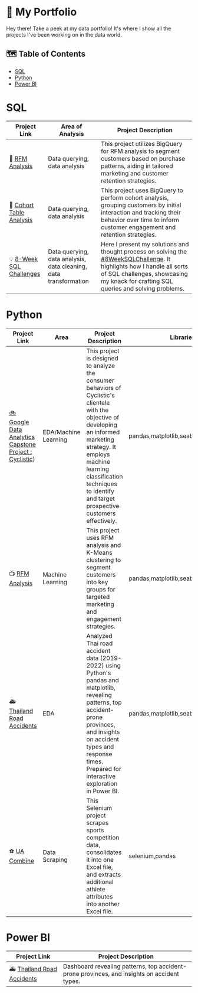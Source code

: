 # :art:		 My Portfolio
Hey there! Take a peek at my data portfolio! It's where I show all the projects I've been working on in the data world.

## :world_map:	Table of Contents
- [SQL](#sql)
- [Python](#python)
- [Power BI](#power-bi)

# SQL
| Project Link | Area of Analysis | Project Description | 
|---|---|---|
|🔎 [RFM Analysis](https://github.com/forgek153/Projects/tree/main/SQL/RFM%20Analysis)| Data querying, data analysis| This project utilizes BigQuery for RFM analysis to segment customers based on purchase patterns, aiding in tailored marketing and customer retention strategies.|
|💾 [Cohort Table Analysis](https://github.com/forgek153/Projects/tree/main/SQL/Cohort%20Table%20Analysis)|Data querying, data analysis|This project uses BigQuery to perform cohort analysis, grouping customers by initial interaction and tracking their behavior over time to inform customer engagement and retention strategies.|
| 💡 [8-Week SQL Challenges](https://github.com/forgek153/Projects/tree/main/SQL/8%20Week%20SQL%20Challenge) | Data querying, data analysis, data cleaning, data transformation | Here I present my solutions and thought process on solving the [#8WeekSQLChallenge](https://8weeksqlchallenge.com). It highlights how I handle all sorts of SQL challenges, showcasing my knack for crafting SQL queries and solving problems.

# Python
| Project Link | Area | Project Description | Libraries |    
|---|---|---|---|
| [🚲 Google Data Analytics Capstone Project : Cyclistic](https://github.com/forgek153/Projects/tree/main/Python/Cyclistic)) |EDA/Machine Learning|This project is designed to analyze the consumer behaviors of Cyclistic's clientele with the objective of developing an informed marketing strategy. It employs machine learning classification techniques to identify and target prospective customers effectively.|pandas,matplotlib,seaborn,sklearn,gbx|
|📺 [RFM Analysis](https://github.com/forgek153/Projects/tree/main/Python/RFM%20Analysis%20ML) |Machine Learning|This project uses RFM analysis and K-Means clustering to segment customers into key groups for targeted marketing and engagement strategies.|pandas,matplotlib,seaborn,sklearn|
|:ambulance: [Thailand Road Accidents](https://github.com/forgek153/Projects/blob/main/Python/Thailand%20Road%20Accidents/Thailand%20Road%20Accidents.ipynb) | EDA | Analyzed Thai road accident data (2019-2022) using Python's pandas and matplotlib, revealing patterns, top accident-prone provinces, and insights on accident types and response times. Prepared for interactive exploration in Power BI.| pandas,matplotlib,seaborn |
|:soccer: [UA Combine](https://github.com/forgek153/Projects/tree/main/Python/UA%20Combine) | Data Scraping | This Selenium project scrapes sports competition data, consolidates it into one Excel file, and extracts additional athlete attributes into another Excel file. | selenium,pandas |

# Power BI
| Project Link  | Project Description |  
|---|---|
|:ambulance: [Thailand Road Accidents](https://app.powerbi.com/view?r=eyJrIjoiYWM3MmRiYjItMWMwMy00ZDgwLWJjNmItMTA3ZjIzMGU0MTRkIiwidCI6ImM2MDU2NWU5LTE3MGEtNGQxYy04NzhiLTU3YzUzMmU3NDQ0NyIsImMiOjEwfQ%3D%3D)  | Dashboard revealing patterns, top accident-prone provinces, and insights on accident types.|

